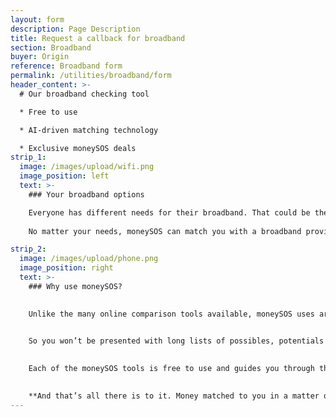 ```yaml
---
layout: form
description: Page Description
title: Request a callback for broadband
section: Broadband
buyer: Origin
reference: Broadband form
permalink: /utilities/broadband/form
header_content: >- 
  # Our broadband checking tool

  * Free to use

  * AI-driven matching technology

  * Exclusive moneySOS deals
strip_1:
  image: /images/upload/wifi.png
  image_position: left
  text: >-
    ### Your broadband options

    Everyone has different needs for their broadband. That could be the highest speed for HD streaming and online gaming, or just a reliable service at an agreeable price. 
    
    No matter your needs, moneySOS can match you with a broadband provider today.

strip_2:
  image: /images/upload/phone.png
  image_position: right
  text: >-
    ### Why use moneySOS?

    
    Unlike the many online comparison tools available, moneySOS uses artificial intelligence to understand exactly what you’re looking for and then find your most likely money match. 

    
    So you won’t be presented with long lists of possibles, potentials and probables. Instead, our technology does all of that work for you instantly, connecting you directly to what suits you best, right away.

    
    Each of the moneySOS tools is free to use and guides you through the process in quick, easy steps. By answering a few simple questions, you’re matched with a specific supplier, product or service, based on cost, customer reviews or location.

    
    **And that’s all there is to it. Money matched to you in a matter of minutes.**
---
```

